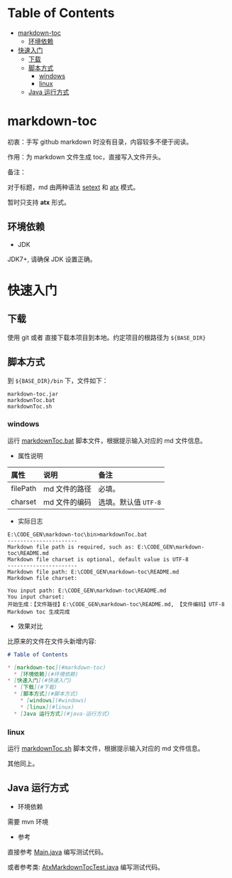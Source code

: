 # Table of Contents

* [markdown-toc](#markdown-toc)
  * [环境依赖](#环境依赖)
* [快速入门](#快速入门)
  * [下载](#下载)
  * [脚本方式](#脚本方式)
    * [windows](#windows)
    * [linux](#linux)
  * [Java 运行方式](#java-运行方式)


# markdown-toc

初衷：手写 github markdown 时没有目录，内容较多不便于阅读。

作用：为 markdown 文件生成 toc，直接写入文件开头。

备注：

对于标题，md 由两种语法 [setext](http://docutils.sourceforge.net/mirror/setext.html) 和 [atx](http://www.aaronsw.com/2002/atx/) 模式。

暂时只支持 **atx** 形式。

## 环境依赖

- JDK 

JDK7+, 请确保 JDK 设置正确。

# 快速入门

## 下载

使用 git 或者 直接下载本项目到本地。约定项目的根路径为 `${BASE_DIR}`

## 脚本方式

到 `${BASE_DIR}/bin` 下，文件如下：

```
markdown-toc.jar
markdownToc.bat
markdownToc.sh
```

### windows

运行 [markdownToc.bat](bin/markdownToc.bat) 脚本文件，根据提示输入对应的 md 文件信息。

- 属性说明

| 属性 | 说明 | 备注 | 
|:---|:---|:---|
| filePath | md 文件的路径 | 必填。|
| charset | md 文件的编码 | 选填。默认值 `UTF-8` |
 
- 实际日志

```
E:\CODE_GEN\markdown-toc\bin>markdownToc.bat
----------------------
Markdown file path is required, such as: E:\CODE_GEN\markdown-toc\README.md
Markdown file charset is optional, default value is UTF-8
----------------------
Markdown file path: E:\CODE_GEN\markdown-toc\README.md
Markdown file charset:

You input path: E:\CODE_GEN\markdown-toc\README.md
You input charset:
开始生成：【文件路径】E:\CODE_GEN\markdown-toc\README.md, 【文件编码】UTF-8
Markdown toc 生成完成
```

- 效果对比

比原来的文件在文件头新增内容:

```markdown
# Table of Contents

* [markdown-toc](#markdown-toc)
  * [环境依赖](#环境依赖)
* [快速入门](#快速入门)
  * [下载](#下载)
  * [脚本方式](#脚本方式)
    * [windows](#windows)
    * [linux](#linux)
  * [Java 运行方式](#java-运行方式)
```

### linux

运行 [markdownToc.sh](bin/markdownToc.sh) 脚本文件，根据提示输入对应的 md 文件信息。

其他同上。

## Java 运行方式

- 环境依赖 

需要 mvn 环境

- 参考

直接参考 [Main.java](src/main/java/com/github/houbb/markdown/toc/Main.java) 编写测试代码。

或者参考类: [AtxMarkdownTocTest.java](src/test/java/com/github/houbb/markdown/toc/core/impl/AtxMarkdownTocTest.java) 编写测试代码。
